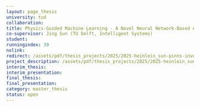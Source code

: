 ```yaml
---
layout: page_thesis
university: tud
collaboration: 
title: Physics-Guided Machine Learning - A Novel Neural Network-Based Approach for Inverse Problems
co-supervisor: Jing Sun (TU Delft, Intelligent Systems)
student: 
runningindex: 39
nolink: 
redirect: /assets/pdf/thesis_projects/2025/2025-heinlein_sun-pinns-inverse_problems/project_description.pdf
project_description: /assets/pdf/thesis_projects/2025/2025-heinlein_sun-pinns-inverse_problems/project_description.pdf
interim_thesis:
interim_presentation:
final_thesis:
final_presentation:
category: master_thesis
status: open
---
```

